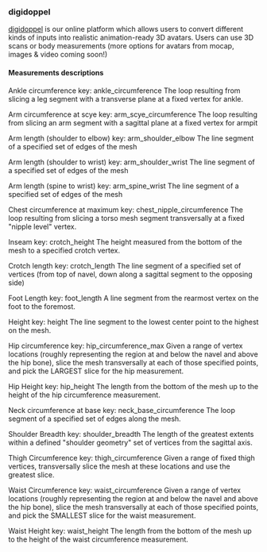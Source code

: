 ### digidoppel

[digidoppel](https://digidoppel.com/) is our online platform which allows users to convert different kinds of inputs into realistic animation-ready 3D avatars. Users can use 3D scans or body measurements (more options for avatars from mocap, images & video coming soon!)


#### Measurements descriptions

Ankle circumference
key: ankle_circumference
The loop resulting from slicing a leg segment with a transverse plane at a fixed vertex for ankle.


Arm circumference at scye
key: arm_scye_circumference
The loop resulting from slicing an arm segment with a sagittal plane at a fixed vertex for armpit


Arm length (shoulder to elbow)
key: arm_shoulder_elbow
The line segment of a specified set of edges of the mesh


Arm length (shoulder to wrist)
key: arm_shoulder_wrist
The line segment  of a specified set of edges of the mesh


Arm length (spine to wrist)
key: arm_spine_wrist
The line segment  of a specified set of edges of the mesh


Chest circumference at maximum
key: chest_nipple_circumference
The loop resulting from slicing a torso mesh segment transversally at a fixed "nipple level" vertex.

Inseam
key: crotch_height
The height measured from the bottom of the mesh to a specified crotch vertex.

Crotch length
key: crotch_length
The line segment of a specified set of vertices (from top of navel, down along a sagittal segment to the opposing side)

Foot Length
key: foot_length
A line segment from the rearmost vertex on the foot to the foremost.

Height
key: height
The line segment to the lowest center point to the highest on the mesh.

Hip circumference
key: hip_circumference_max
Given a range of vertex locations (roughly representing the region at and below the navel and above the hip bone), slice the mesh transversally at each of those specified points, and pick the LARGEST slice for the hip measurement.

Hip Height
key: hip_height
The length from the bottom of the mesh up to the height of the hip circumference measurement.

Neck circumference at base
key: neck_base_circumference
The loop segment of a specified set of edges along the mesh.

Shoulder Breadth
key: shoulder_breadth
The length of the greatest extents within a defined "shoulder geometry" set of vertices from the sagittal axis.

Thigh Circumference
key: thigh_circumference
Given a range of fixed thigh vertices, transversally slice the mesh at these locations and use the greatest slice.

Waist Circumference
key: waist_circumference
Given a range of vertex locations (roughly representing the region at and below the navel and above the hip bone), slice the mesh transversally at each of those specified points, and pick the SMALLEST slice for the waist measurement.

Waist Height
key: waist_height
The length from the bottom of the mesh up to the height of the waist circumference measurement.
